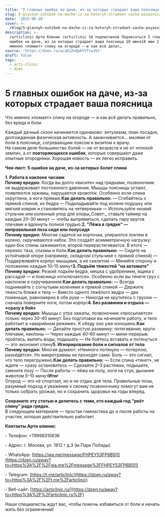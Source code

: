 ```yaml
---
title: '5 главных ошибок на даче, из-за которых страдает ваша поясница'
slug: 5-glavnyh-oshibok-na-dache-iz-za-kotoryh-stradaet-vasha-poyasnica
date: '2025-06-18'
cover: >-
  /blog/5-glavnyh-oshibok-na-dache-iz-za-kotoryh-stradaet-vasha-poyasnica/cover.jpg
description: >-
  /articlinic Арти Клиник /articlinic 16 подписчиков Подписаться 5 главных
  ошибок на даче, из за которых страдает ваша поясница 18 июня18 июн 2 мин Что
  именно «ломает» спину на огороде — и как всё делат…
source: 'https://dzen.ru/a/aE1ZnQpKtVTrwJGt'
draft: false
tags:
  - arti-clinic
  - dzen
---
```


# 5 главных ошибок на даче, из-за которых страдает ваша поясница


Что именно «ломает» спину на огороде — и как всё делать правильно, без вреда и боли

[](/blog/5-glavnyh-oshibok-na-dache-iz-za-kotoryh-stradaet-vasha-poyasnica/img-0.jpg)

Каждый дачный сезон начинается одинаково: энтузиазм, план посадок, долгожданная физическая активность. А заканчивается… мазями от боли в пояснице, согревающим поясом и визитом к врачу.  
На самом деле большинство болей — не от возраста и не от «плохой земли», а от **повторяющихся ошибок**, которые совершают даже опытные огородники. Хорошая новость — их легко исправить.  
  
**Чек-лист: 5 ошибок на даче, из-за которых болит спина**  
  
**1\. Работа в наклоне часами**  
**Почему вредно:** Когда вы долго «висите» над грядками, позвоночник не выдерживает постоянного давления. Мышцы поясницы устают, появляются зажимы, нарушается кровоток. Особенно если спина округлена, а ноги прямые.**Как делать правильно:** — Сгибайтесь с прямой спиной, из бедра — Подкладывайте под колени подушку или мягкий коврик и становитесь на четвереньки — Используйте низкий стульчик или коленный упор для опоры_Совет:_ ставьте таймер на каждые 20–30 минут — чтобы выпрямиться, сделать пару кругов плечами и вдохнуть полной грудью.**2\. "Лёжа в грядке" — неправильная поза сидя или полусидя**  
**Почему вредно:** Многие садятся на корточки, упираются локтем в колено, скручиваются набок. Это создаёт асимметричную нагрузку: один бок спины зажимается, второй перерастягивается. В итоге — перекос таза, спазмы и боли.**Как делать правильно:** — Сидите на устойчивой опоре (например, складном стульчике с прямой спиной) — Поддерживайте корпус мышцами, а не скелетом — Меняйте сторону и положение каждые 10–15 минут**3\. Подъём тяжестей "на автомате"**  
**Почему вредно:** Резкий подъём ведра, мешка с удобрением, ящика с рассадой — и поясница «отключается». Особенно если вы тянете груз с наклоном и скручиванием.**Как делать правильно:** — Всегда поднимайте с согнутыми коленями и прямой спиной — Держите тяжесть ближе к телу — Вместо одного тяжёлого ведра — два поменьше, равномерно в обе руки — Никогда не крутитесь с грузом — сначала поверните ноги, потом корпус**4\. Без разминки и отдыха — «сразу в бой»**  
**Почему вредно:** Мышцы с утра зажаты, позвоночник «просыпается» только через 30–40 минут. Без подготовки вы начинаете работу, и тело работает в «аварийном режиме». К обеду оно уже изношено.**Как делать правильно:** — Делайте простую разминку: потягивания, круги плечами, наклоны — Через каждые 40–60 минут — мини-перерыв: пройтись, выпить воды, подышать — Не бойтесь вставать и потянуться — это экономит спину**5\. Игнорирование боли и сигналов от тела**  
**Почему вредно:** Многие думают: «Немного потянуло — потерплю, разойдётся». Но микротравмы не проходят сами. Боль — это сигнал, что тело перегружено.**Как делать правильно:** — Если спина «тянет», не ждите — сразу остановитесь — Сделайте 2–3 растяжки, подышите, смените позу — После работы — лёжа на полу, ноги на стул, дыхание животом 5–10 минут**Итог**  
Огород — это не спортзал, но и не отдых для тела. Правильные позы, разумный подход и уважение к своему позвоночнику помогут вам не только собрать урожай, но и сохранить здоровье на годы вперёд.

  
**Сохраните эту статью и делитесь с теми, кто каждый год “рвёт спину” ради грядок.**  
В следующем материале — простая гимнастика до и после работы на участке, которая действительно работает.

**Контакты Арти клиник:**

\- Телефон: +79998310636

\- Адрес: г. Москва, ул. 1812 г д.3 (м.Парк Победы)

\- WhatsApp: [https://wa.me/message/FHPEY53FP6B5I1](https://dzen.ru/away?to=https%3A%2F%2Fwa.me%2Fmessage%2FFHPEY53FP6B5I1)

\- Telegram: [https://t.me/articlinic](https://dzen.ru/away?to=https%3A%2F%2Ft.me%2Farticlinic)

\- Веб-сайт: [https://articlinic.ru/](https://dzen.ru/away?to=https%3A%2F%2Farticlinic.ru%2F)

Наши специалисты ждут вас, чтобы помочь избавиться от боли и начать жить без ограничений!